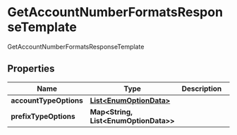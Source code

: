 

# GetAccountNumberFormatsResponseTemplate

GetAccountNumberFormatsResponseTemplate

## Properties

| Name | Type | Description | Notes |
|------------ | ------------- | ------------- | -------------|
|**accountTypeOptions** | [**List&lt;EnumOptionData&gt;**](EnumOptionData.md) |  |  [optional] |
|**prefixTypeOptions** | **Map&lt;String, List&lt;EnumOptionData&gt;&gt;** |  |  [optional] |



